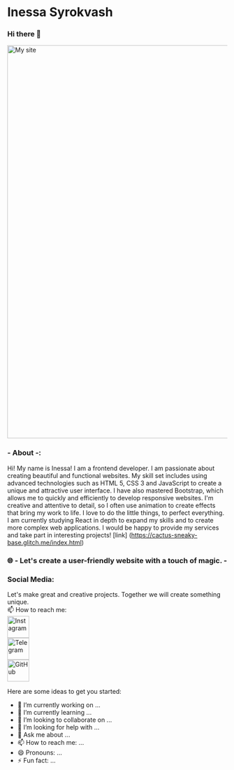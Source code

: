 # Inessa Syrokvash

### Hi there 👋

<a href="https://the-unl.com" target="_blank">
  <img src="https://github.com/Inessa-Syrokvash/inessasyrokvash/blob/main/%D0%A1%D0%BD%D0%B8%D0%BC%D0%BE%D0%BA%20%D1%8D%D0%BA%D1%80%D0%B0%D0%BD%D0%B0%202024-04-03%20%D0%B2%2012.33.47.png" alt="My site" width="900"/>
</a>
<br>

### - About -:
Hi! My name is Inessa! I am a frontend developer. I am passionate about creating beautiful and functional websites. My skill set includes using advanced technologies such as HTML 5, CSS 3 and JavaScript to create a unique and attractive user interface. I have also mastered Bootstrap, which allows me to quickly and efficiently to develop responsive websites. I'm creative and attentive to detail, so I often use animation to create effects that bring my work to life. I love to do the little things, to perfect everything. I am currently studying React in depth to expand my skills and to create more complex web applications. I would be happy to provide my services and take part in interesting projects! [link] (https://cactus-sneaky-base.glitch.me/index.html)
<br>

### 🌐 - Let's create a user-friendly website with a touch of magic. -

### Social Media:
Let's make great and creative projects. Together we will create something unique. <br>
📫 How to reach me: <br>
<a href="https://www.instagram.com/inesska.0486/" target="_blank">
 <img src="https://cdn.glitch.global/ce747322-bc63-4436-b4da-8295aca4cd94/Social%20Instagram%202.png?v=1708752862967" alt="Instagram" width="50px">
</a>
<br>
<a href="https://t.me/inesska0486" target="_blank">
 <img src="https://cdn.glitch.global/ce747322-bc63-4436-b4da-8295aca4cd94/Social%20Telegram%202.png?v=1708752866917" alt="Telegram" width="50px">
</a>
<br>
<a href="https://github.com/Inessa-Syrokvash" target="_blank">
 <img src="https://cdn.glitch.global/ce747322-bc63-4436-b4da-8295aca4cd94/icons8-github-100.png?v=1712140333827" alt="GitHub" width="50px">
</a>


Here are some ideas to get you started:

- 🔭 I’m currently working on ...
- 🌱 I’m currently learning ...
- 👯 I’m looking to collaborate on ...
- 🤔 I’m looking for help with ...
- 💬 Ask me about ...
- 📫 How to reach me: ...
- 😄 Pronouns: ...
- ⚡ Fun fact: ...


